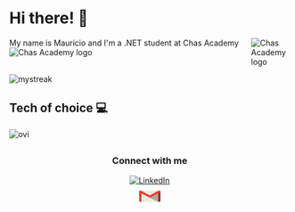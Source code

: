 # Hi there! 👋

<img src="https://user-images.githubusercontent.com/113366808/224336356-c09c9402-9e83-44f3-a870-8bae1bf2d7d0.svg" width ="70" height="70" alt="Chas Academy logo" align="right">
<p align="left">My name is Mauricio and I'm a .NET student at Chas Academy <img src="https://user-images.githubusercontent.com/113366808/224347548-c069f9ed-aee0-4f73-bf95-a4784774941e.svg" width ="20" height="20" alt="Chas Academy logo"></p> 
</br>

<img src="https://github-readme-streak-stats.herokuapp.com/?user=Marremelad&theme=tokyonight" alt="mystreak"/> 

## Tech of choice 💻
<div align="left">
  <img src="https://github-readme-stats.vercel.app/api/top-langs?username=Marremelad&show_icons=true&locale=en&layout=compact&theme=tokyonight" alt="ovi" />
</div>

##
<h3 align="center">Connect with me</h3>
<p align="center">
  <a href="https://www.linkedin.com/in/mauricio-corte-343a6a22a/" target="blank">
    <img src="https://raw.githubusercontent.com/rahuldkjain/github-profile-readme-generator/master/src/images/icons/Social/linked-in-alt.svg" alt="LinkedIn" height="30" width="40" style="vertical-align: middle; margin-bottom: 5px;" />
  </a>
  <br /> <!-- Line break for stacking -->
  <a href="mailto:your-email@example.com">
    <img src="https://raw.githubusercontent.com/Marremelad/Marremelad/main/images/1fb17d5e441f092dab10b355c3522b70.png" alt="Email" height="30" width="40" style="vertical-align: middle;" />
  </a>
</p>
